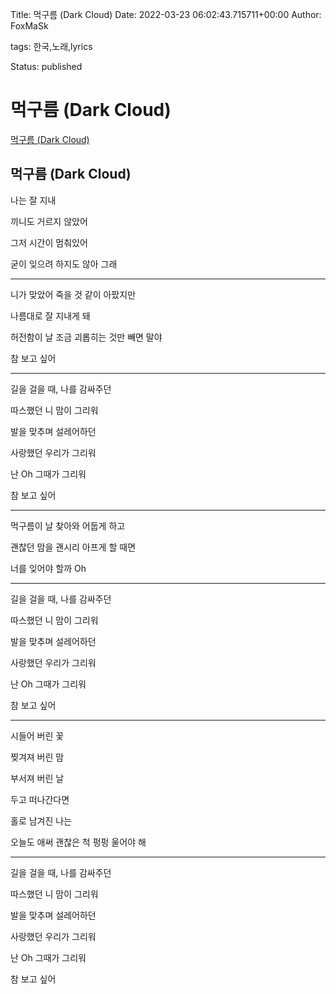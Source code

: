 Title: 먹구름 (Dark Cloud)
Date: 2022-03-23 06:02:43.715711+00:00
Author: FoxMaSk 

tags: 한국,노래,lyrics

Status: published





# 먹구름 (Dark Cloud)

[먹구름 (Dark Cloud)](https://lyricstranslate.com/en/younha-dark-cloud-lyrics.html)

## 먹구름 (Dark Cloud)

나는 잘 지내

끼니도 거르지 않았어

그저 시간이 멈춰있어

굳이 잊으려 하지도 않아 그래

--- 

니가 맞았어 죽을 것 같이 아팠지만

나름대로 잘 지내게 돼

허전함이 날 조금 괴롭히는 것만 빼면 말야

참 보고 싶어

--- 
 
길을 걸을 때, 나를 감싸주던

따스했던 니 맘이 그리워

발을 맞추며 설레어하던

사랑했던 우리가 그리워

난 Oh 그때가 그리워

참 보고 싶어

--- 
 
먹구름이 날 찾아와 어둡게 하고

괜찮던 맘을 괜시리 아프게 할 때면

너를 잊어야 할까 Oh

--- 
 
길을 걸을 때, 나를 감싸주던

따스했던 니 맘이 그리워

발을 맞추며 설레어하던

사랑했던 우리가 그리워

난 Oh 그때가 그리워

참 보고 싶어

--- 
 
시들어 버린 꽃

찢겨져 버린 맘

부서져 버린 날

두고 떠나간다면

홀로 남겨진 나는

오늘도 애써 괜찮은 척 펑펑 울어야 해
 
--- 

길을 걸을 때, 나를 감싸주던

따스했던 니 맘이 그리워

발을 맞추며 설레어하던

사랑했던 우리가 그리워

난 Oh 그때가 그리워

참 보고 싶어